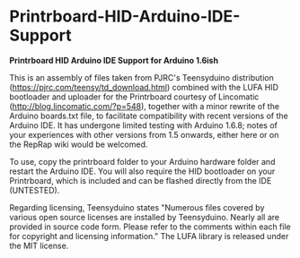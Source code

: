 # Printrboard-HID-Arduino-IDE-Support
**Printrboard HID Arduino IDE Support for Arduino 1.6ish**

This is an assembly of files taken from PJRC's Teensyduino distribution (https://pjrc.com/teensy/td_download.html) combined with the LUFA HID bootloader and uploader for the Printrboard courtesy of Lincomatic (http://blog.lincomatic.com/?p=548), together with a minor rewrite of the Arduino boards.txt file, to facilitate compatibility with recent versions of the Arduino IDE. It has undergone limited testing with Arduino 1.6.8; notes of your experiences with other versions from 1.5 onwards, either here or on the RepRap wiki would be welcomed.

To use, copy the printrboard folder to your Arduino hardware folder and restart the Arduino IDE. You will also require the HID bootloader on your Printrboard, which is included and can be flashed directly from the IDE (UNTESTED).

Regarding licensing, Teensyduino states "Numerous files covered by various open source licenses are installed by Teensyduino. Nearly all are provided in source code form. Please refer to the comments within each file for copyright and licensing information." The LUFA library is released under the MIT license.
